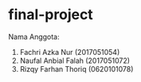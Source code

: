 # final-project
Nama Anggota:
1. Fachri Azka Nur      (2017051054)
2. Naufal Anbial Falah  (2017051072)
3. Rizqy Farhan Thoriq  (0620101078)
